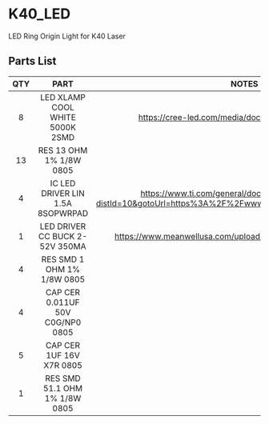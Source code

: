 # K40_LED
LED Ring Origin Light for K40 Laser 

## Parts List
| QTY | PART | NOTES |
|:---:|:----:|:-----:|
|8|LED XLAMP COOL WHITE 5000K 2SMD|https://cree-led.com/media/documents/XLampMX3.pdf|
|13|RES 13 OHM 1% 1/8W 0805||
|4|IC LED DRIVER LIN 1.5A 8SOPWRPAD|https://www.ti.com/general/docs/suppproductinfo.tsp?distId=10&gotoUrl=https%3A%2F%2Fwww.ti.com%2Flit%2Fgpn%2Flm3466|
|1|LED DRIVER CC BUCK 2-52V 350MA|https://www.meanwellusa.com/upload/pdf/LDD-H/LDD-H-spec.pdf|
|4|RES SMD 1 OHM 1% 1/8W 0805||
|4|CAP CER 0.011UF 50V C0G/NP0 0805	||
|5|CAP CER 1UF 16V X7R 0805||
|1|RES SMD 51.1 OHM 1% 1/8W 0805||

